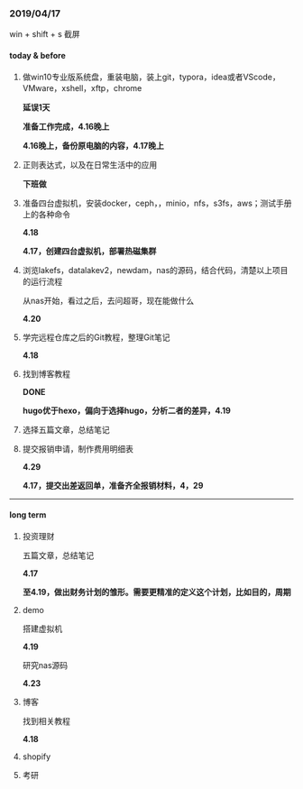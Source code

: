 ### 2019/04/17

win + shift + s 截屏

#### today & before

1. 做win10专业版系统盘，重装电脑，装上git，typora，idea或者VScode，VMware，xshell，xftp，chrome

   **延误1天**

   **准备工作完成，4.16晚上**

   **4.16晚上，备份原电脑的内容，4.17晚上**

2. 正则表达式，以及在日常生活中的应用

   **下班做**

3. 准备四台虚拟机，安装docker，ceph，，minio，nfs，s3fs，aws；测试手册上的各种命令

   **4.18**

   **4.17，创建四台虚拟机，部署热磁集群**

4. 浏览lakefs，datalakev2，newdam，nas的源码，结合代码，清楚以上项目的运行流程

   从nas开始，看过之后，去问超哥，现在能做什么

   **4.20**

5. 学完远程仓库之后的Git教程，整理Git笔记

   **4.18**

6. 找到博客教程

   **DONE**

   **hugo优于hexo，偏向于选择hugo，分析二者的差异，4.19**

7. 选择五篇文章，总结笔记

8. 提交报销申请，制作费用明细表

   **4.29**

   **4.17，提交出差返回单，准备齐全报销材料，4，29**

------

#### long term 

1. 投资理财

   五篇文章，总结笔记

   **4.17**

   **至4.19，做出财务计划的雏形。需要更精准的定义这个计划，比如目的，周期**

2. demo

   搭建虚拟机

   **4.19**

   研究nas源码

   **4.23**

3. 博客

   找到相关教程

   **4.18**

4. shopify

5. 考研


